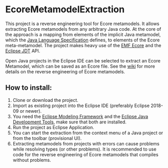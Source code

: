 # EcoreMetamodelExtraction
This project is a reverse engineering tool for Ecore metamodels. It allows extracting Ecore metamodels from any arbitrary Java code. At the core of the approach is a mapping from elements of the implicit Java metamodel, which the [Java Language Specification](https://docs.oracle.com/javase/specs/jls/se8/html/index.html) defines, to elements of the Ecore meta-metamodel. The project makes heavy use of the [EMF Ecore](http://download.eclipse.org/modeling/emf/emf/javadoc/2.9.0/org/eclipse/emf/ecore/package-summary.html) and the [Eclipse JDT](https://help.eclipse.org/oxygen/index.jsp?topic=%2Forg.eclipse.jdt.doc.isv%2Freference%2Fapi%2Foverview-summary.html) API.

Open Java projects in the Eclipse IDE can be selected to extract an Ecore Metamodel, which can be saved as an Ecore file. See the [wiki](https://github.com/tsaglam/EcoreMetamodelExtraction/wiki) for more details on the reverse engineering of Ecore metamodels.

## How to install:
1. Clone or download the project.
2. Import as existing project into the Eclipse IDE (preferably Eclipse 2018-09 or newer).
3. You need the [Eclipse Modeling Framework](https://www.eclipse.org/modeling/emf/) and the [Eclipse Java Development Tools](https://www.eclipse.org/jdt/), make sure that both are installed.
4. Run the project as Eclipse Application.
5. You can start the extraction from the context menu of a Java project or from the toolbar (provisional UI).
6. Extracting metamodels from projects with errors can cause problems while resolving types (or other problems). It is recommended to use code for the reverse engineering of Ecore metamodels that compiles without problems.
